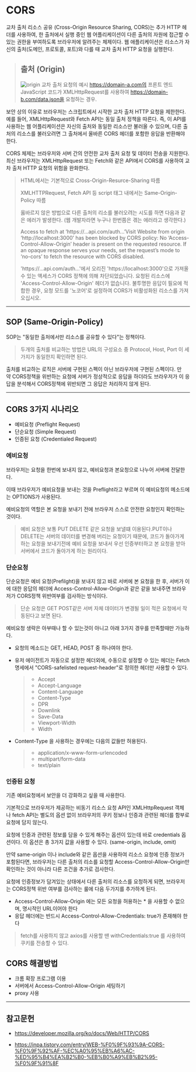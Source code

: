 # CORS

교차 출처 리소스 공유 (Cross-Origin Resource Sharing, CORS)는 추가 HTTP 헤더를 사용하여, 한 출처에서 실행 중인 웹 어플리케이션이 다른 출처의 자원에 접근할 수 있는 권한을 부여하도록 브라우저에 알려주는 체제이다. 웹 애플리케이션은 리소스가 자신의 출처(도메인, 프로토콜, 포트)와 다를 때 교차 출처 HTTP 요청을 실행한다.

> ## 출처 (Origin)
>
> ![origin](https://user-images.githubusercontent.com/80657819/171400716-6498ad5f-6740-4c9f-b1cf-ded7c9f79db5.jpg)
> 교차 출처 요청의 예시 https://domain-a.com의 프론트 엔드 JavaScript 코드가 XMLHttpRequest를 사용하여 https://domain-b.com/data.json을 요청하는 경우.

보안 상의 이유로 브라우저는 스크립트에서 시작한 교차 출처 HTTP 요청을 제한한다. 예를 들어, XMLHttpRequest와 Fetch API는 동일 출처 정책을 따른다. 즉, 이 API를 사용하는 웹 어플리케이션은 자신의 출처와 동일한 리소스만 불러올 수 있으며, 다른 출처의 리소스를 불러오려면 그 출처에서 올바른 CORS 헤더를 포함한 응답을 반환해야 한다.

CORS 체제는 브라우저와 서버 간의 안전한 교차 출처 요청 및 데이터 전송을 지원한다. 최신 브라우저는 XMLHttpRequest 또는 Fetch와 같은 API에서 CORS를 사용하여 교차 출처 HTTP 요청의 위험을 완화한다.

> HTML에서는 기본적으로 Cross-Origin-Resurce-Sharing 따름
>
> XMLHTTPRequest, Fetch API 등 script 태그 내에서는 Same-Origin-Policy 따름
>
> 옳바르지 않은 방법으로 다른 출처의 리소를 불러오려는 시도를 하면 다음과 같은 에러가 발생한다. (웹 개발자라면 누구나 한번쯤은 겪는 에러라고 생각한다.)
>
> Access to fetch at ‘https://...api.com/auth...’Visit Website from origin ‘http://localhost:3000’ has been blocked by CORS policy: No ‘Access-Control-Allow-Origin’ header is present on the requested resource. If an opaque response serves your needs, set the request’s mode to ‘no-cors’ to fetch the resource with CORS disabled.
>
> 'https://...api.com/auth...'에서 오리진 'https://localhost:3000'으로 가져올 수 있는 액세스가 CORS 정책에 의해 차단되었습니다. 요청된 리소스에 'Access-Control-Allow-Origin' 헤더가 없습니다. 불투명한 응답이 필요에 적합한 경우, 요청 모드를 '노코어'로 설정하여 CORS가 비활성화된 리소스를 가져오십시오.

---

## SOP (Same-Origin-Policy)

SOP는 "동일한 출처에서만 리소스를 공유할 수 있다"는 정책이다.

> 두개의 출처를 비교하는 방법은 URL의 구성요소 중 Protocol, Host, Port 이 세가지가 동일한지 확인하면 된다.

출처를 비교하는 로직은 서버에 구현된 스펙이 아닌 브라우저에 구현된 스펙이다.
만약 CORS정책을 위반하는 요청에 서버가 정상적으로 응답을 하더라도 브라우저가 이 응답을 분석해서 CORS정책에 위반되면 그 응답은 처리하지 않게 된다.

---

## CORS 3가지 시나리오

- 예비요청 (Preflight Request)
- 단순요청 (Simple Request)
- 인증된 요청 (Credentialed Request)

### 에비요청

브라우저는 요청을 한번에 보내지 않고, 예비요청과 본요청으로 나누어 서버에 전달한다.

이때 브라우저가 예비요청을 보내는 것을 Preflight라고 부르며
이 예비요청의 메소드에는 OPTIONS가 사용된다.

예비요청의 역할은 본 요청을 보내기 전에 브라우저 스스로 안전한 요청인지 확인하는 것이다.

> 예비 요청은 보통 PUT DELETE 같은 요청을 보낼떄 이용된다.PUT이나 DELETE는 서버의 데이터를 변경해 버리는 요청이기 때문에, 코드가 돌아가게 하는 요청을 보내기전에 예비 요청을 보내서 우선 인증부터하고 본 요청을 받아 서버에서 코드가 돌아가게 하는 원리이다.

### 단순요청

단순요청은 예비 요청(Prefilght)을 보내지 않고 바로 서버에 본 요청을 한 후,
서버가 이에 대한 응답의 헤더에 Access-Control-Allow-Origin과 같은 같을 보내주면 브라우저가 CORS정책 위반여부를 검사하는 방식이다.

> 단순 요청은 GET POST같은 서버 자체 데이터가 변경될 일이 적은 요청에서 작동된다고 보면 된다.

예비요청 생략은 아부때나 할 수 있는것이 아니고 아래 3가지 경우를 만족할때만 가능하다.

- 요청의 메소드는 GET, HEAD, POST 중 하나여야 한다.
- 유저 에이전트가 자동으로 설정한 헤더외에, 수동으로 설정할 수 있는 헤더는 Fetch 명세에서 "CORS-safelisted request-header"로 정의한 헤더만 사용할 수 있다.

  > - Accept
  > - Accept-Language
  > - Content-Language
  > - Content-Type
  > - DPR
  > - Downlink
  > - Save-Data
  > - Viewport-Width
  > - Width

- Content-Type 을 사용하는 경우에는 다음의 값들만 허용된다.
  > - application/x-www-form-urlencoded
  > - multipart/form-data
  > - text/plain

### 인증된 요청

기존 예비요청에서 보안을 더 강화하고 싶을 때 사용한다.

기본적으로 브라우저가 제공하는 비동기 리소스 요청 API인 XMLHttpRequest 객체나 fetch API는
별도의 옵션 없이 브라우저의 쿠키 정보나 인증과 관련된 헤더를 함부로 요청에 담지 않는다.

요청에 인증과 관련된 정보를 담을 수 있게 해주는 옵션이 있는데 바로 credentials 옵션이다.
이 옵션은 총 3가지 값을 사용할 수 있다. (same-origin, include, omit)

만약 same-origin 이나 include와 같은 옵션을 사용하여 리소스 요청에 인증 정보가 포함된다면, 브라우저는 다른 출처의 리소를 요청할 Access-Control-Allow-Origin만 확인하는 것이 아니라 다른 조건을 추가로 검사한다.

요청에 인증정보가 담겨있는 상태에서 다른 출처의 리소스를 요청하게 되면,
브라우저는 CORS정책 위반 여부를 검사하는 룰에 다음 두가지를 추가하게 된다.

- Access-Control-Allow-Origin 에는 모든 요청을 허용하는 \* 을 사용할 수 없으며, 명시적인 URL이어야 한다
- 응답 헤더에는 반드시 Access-Control-Allow-Credentials: true가 존재해야 한다

> fetch를 사용하지 않고 axios를 사용할 땐 withCredentials:true 를 사용하여 쿠키를 전송할 수 있다.

## CORS 해결방법

- 크롬 확장 프로그램 이용
- 서버에서 Access-Control-Allow-Origin 세팅하기
- proxy 사용

---

## 참고문헌

- https://developer.mozilla.org/ko/docs/Web/HTTP/CORS

- https://inpa.tistory.com/entry/WEB-%F0%9F%93%9A-CORS-%F0%9F%92%AF-%EC%A0%95%EB%A6%AC-%ED%95%B4%EA%B2%B0-%EB%B0%A9%EB%B2%95-%F0%9F%91%8F
